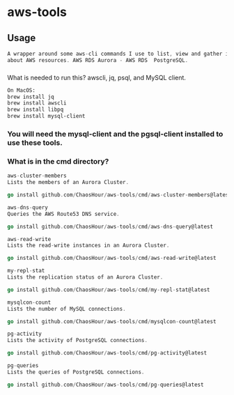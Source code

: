# aws-tools

## Usage

```GO
A wrapper around some aws-cli commands I use to list, view and gather information 
about AWS resources. AWS RDS Aurora - AWS RDS  PostgreSQL.

```

###
What is needed to run this?
awscli, jq, psql, and MySQL client.
      

```BASH
On MacOS:
brew install jq
brew install awscli
brew install libpq
brew install mysql-client
```

### You will need the mysql-client and the pgsql-client installed to use these tools.




### What is in the cmd directory?

```GO
aws-cluster-members
Lists the members of an Aurora Cluster.

go install github.com/ChaosHour/aws-tools/cmd/aws-cluster-members@latest

aws-dns-query
Queries the AWS Route53 DNS service.

go install github.com/ChaosHour/aws-tools/cmd/aws-dns-query@latest

aws-read-write
Lists the read-write instances in an Aurora Cluster.

go install github.com/ChaosHour/aws-tools/cmd/aws-read-write@latest

my-repl-stat
Lists the replication status of an Aurora Cluster.

go install github.com/ChaosHour/aws-tools/cmd/my-repl-stat@latest

mysqlcon-count
Lists the number of MySQL connections.

go install github.com/ChaosHour/aws-tools/cmd/mysqlcon-count@latest

pg-activity
Lists the activity of PostgreSQL connections.

go install github.com/ChaosHour/aws-tools/cmd/pg-activity@latest

pg-queries
Lists the queries of PostgreSQL connections.

go install github.com/ChaosHour/aws-tools/cmd/pg-queries@latest
``` 